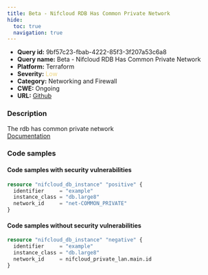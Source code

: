 ```yaml
---
title: Beta - Nifcloud RDB Has Common Private Network
hide:
  toc: true
  navigation: true
---
```


<style>
  .highlight .hll {
    background-color: #ff171742;
  }
  .md-content {
    max-width: 1100px;
    margin: 0 auto;
  }
</style>

-   **Query id:** 9bf57c23-fbab-4222-85f3-3f207a53c6a8
-   **Query name:** Beta - Nifcloud RDB Has Common Private Network
-   **Platform:** Terraform
-   **Severity:** <span style="color:#edd57e">Low</span>
-   **Category:** Networking and Firewall
-   **CWE:** Ongoing
-   **URL:** [Github](https://github.com/DataDog/kics/tree/master/assets/queries/terraform/nifcloud/db_instance_has_common_private)

### Description
The rdb has common private network<br>
[Documentation](https://registry.terraform.io/providers/nifcloud/nifcloud/latest/docs/resources/db_instance#network_id)

### Code samples
#### Code samples with security vulnerabilities
```tf title="Positive test num. 1 - tf file" hl_lines="1"
resource "nifcloud_db_instance" "positive" {
  identifier     = "example"
  instance_class = "db.large8"
  network_id     = "net-COMMON_PRIVATE"
}

```


#### Code samples without security vulnerabilities
```tf title="Negative test num. 1 - tf file"
resource "nifcloud_db_instance" "negative" {
  identifier     = "example"
  instance_class = "db.large8"
  network_id     = nifcloud_private_lan.main.id
}

```
